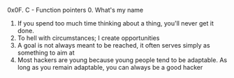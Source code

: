 0x0F. C - Function pointers
0. What's my name
1. If you spend too much time thinking about a thing, you'll never get it done.
2. To hell with circumstances; I create opportunities
3. A goal is not always meant to be reached, it often serves simply as something to aim at
4. Most hackers are young because young people tend to be adaptable. As long as you remain adaptable, you can always be a good hacker
